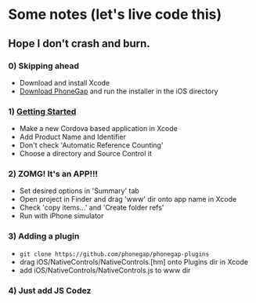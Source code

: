 # Some notes (let's live code this)

## Hope I don't crash and burn.

### 0) Skipping ahead
- Download and install Xcode
- [Download PhoneGap](http://phonegap.com/download-thankyou) and run the installer in the iOS directory

### 1) [Getting Started](http://phonegap.com/start)
- Make a new Cordova based application in Xcode
- Add Product Name and Identifier
- Don't check 'Automatic Reference Counting'
- Choose a directory and Source Control it

### 2) ZOMG! It's an APP!!!
- Set desired options in 'Summary' tab
- Open project in Finder and drag 'www' dir onto app name in Xcode
- Check 'copy items...' and 'Create folder refs'
- Run with iPhone simulator

### 3) Adding a plugin
- `git clone https://github.com/phonegap/phonegap-plugins`
- drag iOS/NativeControls/NativeControls.[hm] onto Plugins dir in Xcode
- add iOS/NativeControls/NativeControls.js to www dir

### 4) Just add JS Codez
